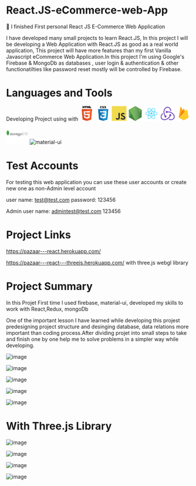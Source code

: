 # React.JS-eCommerce-web-App
 🔭 I finished First personal React JS E-Commerce Web Application
 
 I have developed many small projects to learn React.JS, In this project I will be developing a Web Application with React.JS as good as a real world application, This project will have more features than my first Vanilla Javascript eCommerce Web Application.In this project I'm using Google's Firebase & MongoDb as databases , user login & authentication & other functionatilties like password reset mostly will be controlled by Firebase.
 

 
 
 # Languages and Tools
 
 Developing Project using with <img src="https://github.com/github/explore/blob/main/topics/html/html.png" alt="html" width="40" height="40"/>  <img src="https://github.com/github/explore/blob/main/topics/css/css.png" alt="css" width="40" height="40"/>  <img src="https://github.com/github/explore/blob/main/topics/javascript/javascript.png" alt="javascript" width="40" height="40"/>  <img src="https://github.com/github/explore/blob/main/topics/nodejs/nodejs.png" alt="nodejs" width="40" height="40"/>  <img src="https://github.com/github/explore/blob/main/topics/react/react.png" alt="react" width="40" height="40"/>  <img src="https://github.com/github/explore/blob/main/topics/redux/redux.png" alt="react" width="40" height="40"/>  <img src="https://github.com/github/explore/blob/main/topics/firebase/firebase.png" alt="firebase" width="40" height="40"/>  <img   src="https://github.com/github/explore/blob/main/topics/mongodb/mongodb.png" alt="mongodb" width="60" height="60"/> <img src="https://seeklogo.com/images/M/material-ui-logo-5BDCB9BA8F-seeklogo.com.png" alt="material-ui" width="60" height="40" style="margin=60px"/>
 
 
  # Test Accounts
For testing this web application you can use these user accounts or create new one as non-Admin level account

user name: test@test.com password: 123456

Admin user name: admintest@test.com 123456

# Project Links

https://pazaar---react.herokuapp.com/



https://pazaar---react---threejs.herokuapp.com/ with three.js webgl library

# Project Summary

In this Projet First time I used firebase, material-ui, developed my skills to work with React,Redux, mongoDb

One of the important lesson I have learned while developing this projest predesigning project structure and desinging database, data relations more important than coding process.After dividing projet into small steps to take and finish one by one help me to solve problems in a simpler way while developing. 



![image](https://user-images.githubusercontent.com/42888722/163483137-c590c2eb-096a-4bde-bb12-16b1a592be79.png)



![image](https://user-images.githubusercontent.com/42888722/163483216-714d6e8d-7115-42f5-a9c3-ca269ca74b9e.png)



![image](https://user-images.githubusercontent.com/42888722/163483270-64a83415-b73d-4381-bce7-fe16ee1d1652.png)



![image](https://user-images.githubusercontent.com/42888722/163483316-4a27e3e3-c1cb-40a4-9c75-9251c019cd14.png)



![image](https://user-images.githubusercontent.com/42888722/163483464-6d7e2146-27f1-4f2d-8c56-7fd44d32a35a.png)



# With Three.js Library
![image](https://user-images.githubusercontent.com/42888722/163484246-d3968080-93c0-44c4-9cf5-0f307743e025.png)




![image](https://user-images.githubusercontent.com/42888722/163483533-d2adfcf1-2b95-43a2-b758-1b99d1b0bf35.png)



![image](https://user-images.githubusercontent.com/42888722/163483605-d206fd50-3797-4b58-b71c-fa1cf11707c7.png)



![image](https://user-images.githubusercontent.com/42888722/163483665-15948f7a-08e7-4917-bd53-dc54ca9902fe.png)







